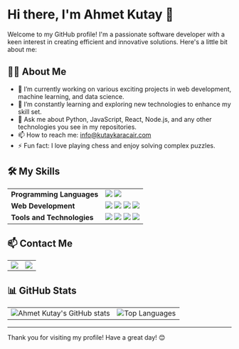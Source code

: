 # Hi there, I'm Ahmet Kutay 👋

Welcome to my GitHub profile! I'm a passionate software developer with a keen interest in creating efficient and innovative solutions. Here's a little bit about me:

## 🧑‍💻 About Me

- 🔭 I’m currently working on various exciting projects in web development, machine learning, and data science.
- 🌱 I’m constantly learning and exploring new technologies to enhance my skill set.
- 💬 Ask me about Python, JavaScript, React, Node.js, and any other technologies you see in my repositories.
- 📫 How to reach me: [info@kutaykaracair.com](mailto:info@kutaykaracair.com)
- ⚡ Fun fact: I love playing chess and enjoy solving complex puzzles.

## 🛠️ My Skills

<table>
  <tr>
    <td><b>Programming Languages</b></td>
    <td>
      <img src="https://img.shields.io/badge/-Python-3776AB?logo=python&logoColor=white&style=for-the-badge" />
      <img src="https://img.shields.io/badge/-JavaScript-F7DF1E?logo=javascript&logoColor=black&style=for-the-badge" />
    </td>
  </tr>
  <tr>
    <td><b>Web Development</b></td>
    <td>
      <img src="https://img.shields.io/badge/-HTML5-E34F26?logo=html5&logoColor=white&style=for-the-badge" />
      <img src="https://img.shields.io/badge/-CSS3-1572B6?logo=css3&logoColor=white&style=for-the-badge" />
      <img src="https://img.shields.io/badge/-React-61DAFB?logo=react&logoColor=black&style=for-the-badge" />
      <img src="https://img.shields.io/badge/-Node.js-339933?logo=nodedotjs&logoColor=white&style=for-the-badge" />
    </td>
  </tr>
  <tr>
    <td><b>Tools and Technologies</b></td>
    <td>
      <img src="https://img.shields.io/badge/-Git-F05032?logo=git&logoColor=white&style=for-the-badge" />
      <img src="https://img.shields.io/badge/-Docker-2496ED?logo=docker&logoColor=white&style=for-the-badge" />
      <img src="https://img.shields.io/badge/-Linux-FCC624?logo=linux&logoColor=black&style=for-the-badge" />
      <img src="https://img.shields.io/badge/-VS%20Code-007ACC?logo=visualstudiocode&logoColor=white&style=for-the-badge" />
    </td>
  </tr>
</table>

## 📫 Contact Me

<table>
  <tr>
    <td>
      <a href="https://www.linkedin.com/in/ahmetkutay">
        <img src="https://img.shields.io/badge/-LinkedIn-0A66C2?logo=linkedin&logoColor=white&style=for-the-badge" />
      </a>
    </td>
    <td>
      <a href="mailto:info@kutaykaracair.com">
        <img src="https://img.shields.io/badge/-Email-D14836?logo=gmail&logoColor=white&style=for-the-badge" />
      </a>
    </td>
  </tr>
</table>

## 📊 GitHub Stats

<table>
  <tr>
    <td>
      <img src="https://github-readme-stats.vercel.app/api?username=ahmetkutay&show_icons=true&theme=radical" alt="Ahmet Kutay's GitHub stats" />
    </td>
    <td>
      <img src="https://github-readme-stats.vercel.app/api/top-langs/?username=ahmetkutay&layout=compact&theme=radical" alt="Top Languages" />
    </td>
  </tr>
</table>

---

Thank you for visiting my profile! Have a great day! 😊
